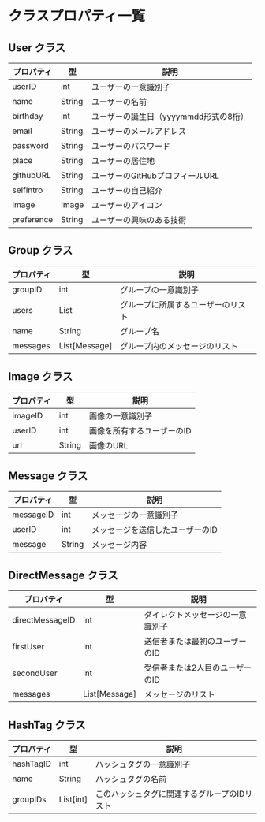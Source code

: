 # クラスプロパティ一覧

## User クラス

| プロパティ     | 型         | 説明                     |
|---------------|------------|--------------------------|
| userID        | int        | ユーザーの一意識別子      |
| name          | String     | ユーザーの名前           |
| birthday      | int        | ユーザーの誕生日（yyyymmdd形式の8桁） |
| email         | String     | ユーザーのメールアドレス   |
| password      | String     | ユーザーのパスワード      |
| place         | String     | ユーザーの居住地          |
| githubURL     | String     | ユーザーのGitHubプロフィールURL |
| selfIntro     | String     | ユーザーの自己紹介        |
| image         |Image       | ユーザーのアイコン        |
| preference    | String     | ユーザーの興味のある技術   |

## Group クラス

| プロパティ     | 型               | 説明                     |
|---------------|------------------|--------------------------|
| groupID       | int              | グループの一意識別子      |
| users         | List<User>       | グループに所属するユーザーのリスト |
| name          | String           | グループ名               |
| messages      | List[Message]    | グループ内のメッセージのリスト |

## Image クラス

| プロパティ     | 型               | 説明                     |
|---------------|------------------|--------------------------|
| imageID       | int              | 画像の一意識別子         |
| userID        | int              | 画像を所有するユーザーのID |
| url           | String           | 画像のURL                |

## Message クラス

| プロパティ     | 型               | 説明                     |
|---------------|------------------|--------------------------|
| messageID     | int              | メッセージの一意識別子    |
| userID        | int              | メッセージを送信したユーザーのID |
| message       | String           | メッセージ内容           |

## DirectMessage クラス

| プロパティ         | 型               | 説明                     |
|--------------------|------------------|--------------------------|
| directMessageID    | int              | ダイレクトメッセージの一意識別子 |
| firstUser          | int              | 送信者または最初のユーザーのID   |
| secondUser         | int              | 受信者または2人目のユーザーのID  |
| messages           | List[Message]    | メッセージのリスト        |

## HashTag クラス

| プロパティ     | 型               | 説明                     |
|---------------|------------------|--------------------------|
| hashTagID     | int              | ハッシュタグの一意識別子   |
| name          | String           | ハッシュタグの名前        |
| groupIDs      | List[int]        | このハッシュタグに関連するグループのIDリスト |
